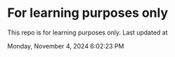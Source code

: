 # For learning purposes only
This repo is for learning purposes only.
Last updated at

Monday, November 4, 2024 6:02:23 PM

